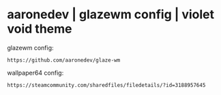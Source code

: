 # aaronedev | glazewm config | violet void theme

glazewm config:

    https://github.com/aaronedev/glaze-wm

wallpaper64 config:

    https://steamcommunity.com/sharedfiles/filedetails/?id=3188957645
